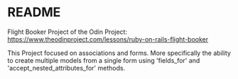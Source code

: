# README

Flight Booker Project of the Odin Project: https://www.theodinproject.com/lessons/ruby-on-rails-flight-booker

This Project focused on associations and forms. More specifically the ability to create multiple models 
from a single form using 'fields_for' and 'accept_nested_attributes_for' methods.
